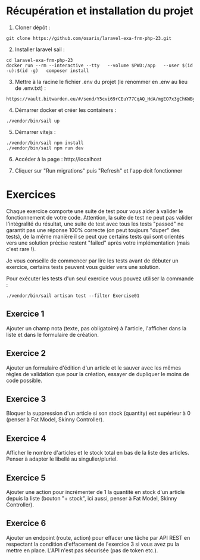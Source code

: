 # Récupération et installation du projet

1. Cloner dépôt :

```
git clone https://github.com/osaris/laravel-exa-frm-php-23.git
```

2. Installer laravel sail :

```
cd laravel-exa-frm-php-23
docker run --rm --interactive --tty   --volume $PWD:/app   --user $(id -u):$(id -g)   composer install
```

3. Mettre à la racine le fichier .env du projet (le renommer en .env au lieu de .env.txt) :

```
https://vault.bitwarden.eu/#/send/Y5cvi69rCEuY77CqAQ_HdA/mgEO7x3gChKWBykqPbqnHA
```

4. Démarrer docker et créer les containers :

```
./vendor/bin/sail up
```

5. Démarrer vitejs :

```
./vendor/bin/sail npm install
./vendor/bin/sail npm run dev
```

6. Accéder à la page : http://localhost

7. Cliquer sur "Run migrations" puis "Refresh" et l'app doit fonctionner

# Exercices

Chaque exercice comporte une suite de test pour vous aider à valider le fonctionnement de votre code. Attention, la suite de test ne peut pas valider l'intégralité du résultat, une suite de test avec tous les tests "passed" ne garantit pas une réponse 100% correcte (on peut toujours "duper" des tests), de la même manière il se peut que certains tests qui sont orientés vers une solution précise restent "failed" après votre implémentation (mais c'est rare !).

Je vous conseille de commencer par lire les tests avant de débuter un exercice, certains tests peuvent vous guider vers une solution.

Pour exécuter les tests d'un seul exercice vous pouvez utiliser la commande :

```
./vendor/bin/sail artisan test --filter Exercise01
```

## Exercice 1

Ajouter un champ nota (texte, pas obligatoire) à l'article, l'afficher dans la liste et dans le formulaire de création.

## Exercice 2

Ajouter un formulaire d'édition d'un article et le sauver avec les mêmes règles de validation que pour la création, essayer de dupliquer le moins de code possible.

## Exercice 3

Bloquer la suppression d'un article si son stock (quantity) est supérieur à 0 (penser à Fat Model, Skinny Controller).

## Exercice 4

Afficher le nombre d'articles et le stock total en bas de la liste des articles. Penser à adapter le libellé au singulier/pluriel.

## Exercice 5

Ajouter une action pour incrémenter de 1 la quantité en stock d'un article depuis la liste (bouton "+ stock", ici aussi, penser à Fat Model, Skinny Controller).

## Exercice 6

Ajouter un endpoint (route, action) pour effacer une tâche par API REST en respectant la condition d'effacement de l'exercice 3 si vous avez pu la mettre en place. 
L'API n'est pas sécurisée (pas de token etc.).